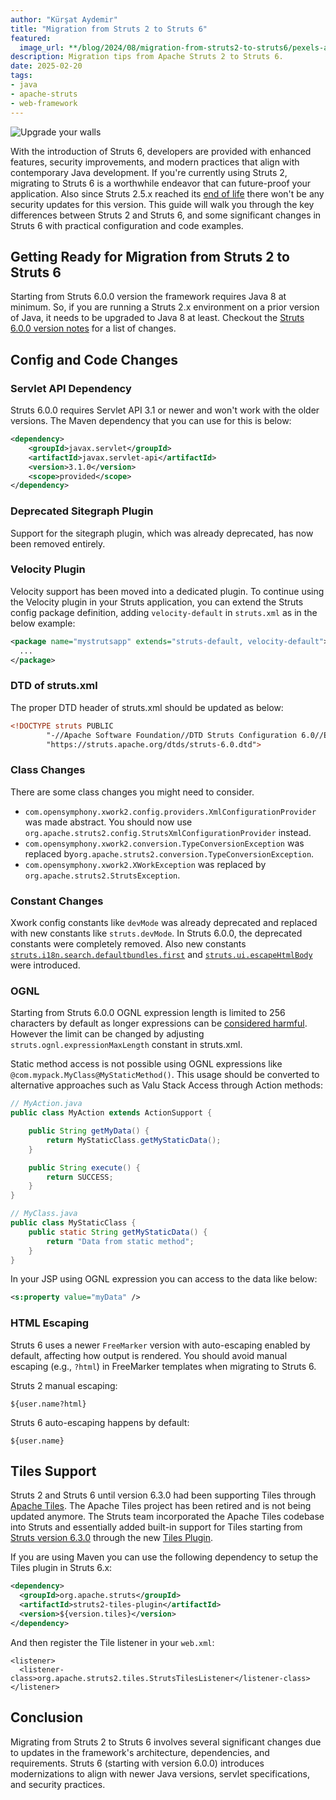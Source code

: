 ```yaml
---
author: "Kürşat Aydemir"
title: "Migration from Struts 2 to Struts 6"
featured:
  image_url: **/blog/2024/08/migration-from-struts2-to-struts6/pexels-alfredinix-29415588-6894704.jpg
description: Migration tips from Apache Struts 2 to Struts 6.
date: 2025-02-20
tags:
- java
- apache-struts
- web-framework
---
```


![Upgrade your walls](/blog/2025/02/pexels-cottonbro-9222200.jpg)

<!-- Photo by cottonbro studio: https://www.pexels.com/photo/a-paint-roller-on-the-paint-can-9222200/ -->

With the introduction of Struts 6, developers are provided with enhanced features, security improvements, and modern practices that align with contemporary Java development. If you're currently using Struts 2, migrating to Struts 6 is a worthwhile endeavor that can future-proof your application. Also since Struts 2.5.x reached its [end of life](https://struts.apache.org/struts25-eol-announcement) there won't be any security updates for this version. This guide will walk you through the key differences between Struts 2 and Struts 6, and some significant changes in Struts 6 with practical configuration and code examples.

## Getting Ready for Migration from Struts 2 to Struts 6

Starting from Struts 6.0.0 version the framework requires Java 8 at minimum. So, if you are running a Struts 2.x environment on a prior version of Java, it needs to be upgraded to Java 8 at least. Checkout the [Struts 6.0.0 version notes](https://cwiki.apache.org/confluence/display/WW/Version+Notes+6.0.0) for a list of changes.

## Config and Code Changes

### Servlet API Dependency

Struts 6.0.0 requires Servlet API 3.1 or newer and won't work with the older versions. The Maven dependency that you can use for this is below:

```xml
<dependency>
    <groupId>javax.servlet</groupId>
    <artifactId>javax.servlet-api</artifactId>
    <version>3.1.0</version>
    <scope>provided</scope>
</dependency>
```

### Deprecated Sitegraph Plugin

Support for the sitegraph plugin, which was already deprecated, has now been removed entirely.

### Velocity Plugin

Velocity support has been moved into a dedicated plugin. To continue using the Velocity plugin in your Struts application, you can extend the Struts config package definition, adding `velocity-default` in `struts.xml` as in the below example:

```XML
<package name="mystrutsapp" extends="struts-default, velocity-default">
  ...
</package>
```

### DTD of struts.xml

The proper DTD header of struts.xml should be updated as below:

```xml
<!DOCTYPE struts PUBLIC
		"-//Apache Software Foundation//DTD Struts Configuration 6.0//EN"
		"https://struts.apache.org/dtds/struts-6.0.dtd">
```

### Class Changes

There are some class changes you might need to consider.

* `com.opensymphony.xwork2.config.providers.XmlConfigurationProvider` was made abstract. You should now use `org.apache.struts2.config.StrutsXmlConfigurationProvider` instead.
* `com.opensymphony.xwork2.conversion.TypeConversionException` was replaced by`org.apache.struts2.conversion.TypeConversionException`.
* `com.opensymphony.xwork2.XWorkException` was replaced by `org.apache.struts2.StrutsException`.

### Constant Changes

Xwork config constants like `devMode` was already deprecated and replaced with new constants like `struts.devMode`. In Struts 6.0.0, the deprecated constants were completely removed. Also new constants [`struts.i18n.search.defaultbundles.first`](https://struts.apache.org/core-developers/localization#search-in-default-bundles-first) and [`struts.ui.escapeHtmlBody`](https://struts.apache.org/tag-developers/tag-syntax#escaping-body-of-a-tag) were introduced.

### OGNL

Starting from Struts 6.0.0 OGNL expression length is limited to 256 characters by default as longer expressions can be [considered harmful](https://struts.apache.org/security/#apply-a-maximum-allowed-length-on-ognl-expressions). However the limit can be changed by adjusting `struts.ognl.expressionMaxLength` constant in struts.xml.

Static method access is not possible using OGNL expressions like `@com.mypack.MyClass@MyStaticMethod()`. This usage should be converted to alternative approaches such as Valu Stack Access through Action methods:

```Java
// MyAction.java
public class MyAction extends ActionSupport {

    public String getMyData() {
        return MyStaticClass.getMyStaticData();
    }

    public String execute() {
        return SUCCESS;
    }
}
```

```Java
// MyClass.java
public class MyStaticClass {
    public static String getMyStaticData() {
        return "Data from static method";
    }
}
```

In your JSP using OGNL expression you can access to the data like below:

```XML
<s:property value="myData" />
```

### HTML Escaping

Struts 6 uses a newer `FreeMarker` version with auto-escaping enabled by default, affecting how output is rendered. You should avoid manual escaping (e.g., `?html`) in FreeMarker templates when migrating to Struts 6.

Struts 2 manual escaping:

```ftl
${user.name?html}
```

Struts 6 auto-escaping happens by default:

```ftl
${user.name}
```

## Tiles Support

Struts 2 and Struts 6 until version 6.3.0 had been supporting Tiles through [Apache Tiles](https://tiles.apache.org/). The Apache Tiles project has been retired and is not being updated anymore. The Struts team incorporated the Apache Tiles codebase into Struts and essentially added built-in support for Tiles starting from [Struts version 6.3.0](https://cwiki.apache.org/confluence/display/WW/Version+Notes+6.3.0) through the new [Tiles Plugin](https://struts.apache.org/plugins/tiles/).

If you are using Maven you can use the following dependency to setup the Tiles plugin in Struts 6.x:

```xml
<dependency>
  <groupId>org.apache.struts</groupId>
  <artifactId>struts2-tiles-plugin</artifactId>
  <version>${version.tiles}</version>
</dependency>
```

And then register the Tile listener in your `web.xml`:

```
<listener>
  <listener-class>org.apache.struts2.tiles.StrutsTilesListener</listener-class>
</listener>
```

## Conclusion

Migrating from Struts 2 to Struts 6 involves several significant changes due to updates in the framework's architecture, dependencies, and requirements. Struts 6 (starting with version 6.0.0) introduces modernizations to align with newer Java versions, servlet specifications, and security practices. 



